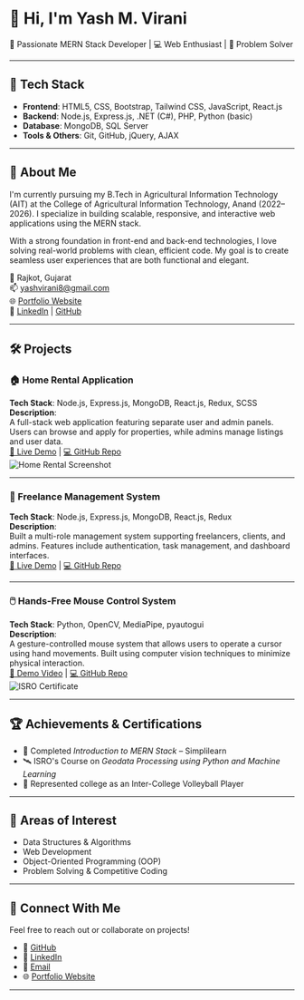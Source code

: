 # 👋 Hi, I'm Yash M. Virani

🚀 Passionate MERN Stack Developer | 💻 Web Enthusiast | 🧠 Problem Solver

---

## 🔧 Tech Stack

- **Frontend**: HTML5, CSS, Bootstrap, Tailwind CSS, JavaScript, React.js
- **Backend**: Node.js, Express.js, .NET (C#), PHP, Python (basic)
- **Database**: MongoDB, SQL Server
- **Tools & Others**: Git, GitHub, jQuery, AJAX

---

## 📌 About Me

I'm currently pursuing my B.Tech in Agricultural Information Technology (AIT) at the College of Agricultural Information Technology, Anand (2022–2026). I specialize in building scalable, responsive, and interactive web applications using the MERN stack.

With a strong foundation in front-end and back-end technologies, I love solving real-world problems with clean, efficient code. My goal is to create seamless user experiences that are both functional and elegant.

📍 Rajkot, Gujarat  
📫 [yashvirani8@gmail.com](mailto:yashvirani8@gmail.com)  
🌐 [Portfolio Website](https://yash-portfolio-swart.vercel.app)  
🔗 [LinkedIn](https://www.linkedin.com/in/yash-virani-6b50ba262) | [GitHub](https://github.com/YASH10122)

---

## 🛠️ Projects

### 🏠 Home Rental Application
**Tech Stack**: Node.js, Express.js, MongoDB, React.js, Redux, SCSS  
**Description**:  
A full-stack web application featuring separate user and admin panels. Users can browse and apply for properties, while admins manage listings and user data.  
[🔗 Live Demo](#) | [💻 GitHub Repo](#)  
![Home Rental Screenshot](https://yash-portfolio-swart.vercel.app/MERN.png)

---

### 👥 Freelance Management System
**Tech Stack**: Node.js, Express.js, MongoDB, React.js, Redux  
**Description**:  
Built a multi-role management system supporting freelancers, clients, and admins. Features include authentication, task management, and dashboard interfaces.  
[🔗 Live Demo](#) | [💻 GitHub Repo](#)

---

### 🖱️ Hands-Free Mouse Control System
**Tech Stack**: Python, OpenCV, MediaPipe, pyautogui  
**Description**:  
A gesture-controlled mouse system that allows users to operate a cursor using hand movements. Built using computer vision techniques to minimize physical interaction.  
[🔗 Demo Video](#) | [💻 GitHub Repo](#)  
![ISRO Certificate](https://yash-portfolio-swart.vercel.app/isro.png)

---

## 🏆 Achievements & Certifications

- 🧠 Completed *Introduction to MERN Stack* – Simplilearn  
- 🛰️ ISRO's Course on *Geodata Processing using Python and Machine Learning*  
- 🏐 Represented college as an Inter-College Volleyball Player

---

## 🎯 Areas of Interest

- Data Structures & Algorithms  
- Web Development  
- Object-Oriented Programming (OOP)  
- Problem Solving & Competitive Coding

---

## 🤝 Connect With Me

Feel free to reach out or collaborate on projects!

- 🔗 [GitHub](https://github.com/YASH10122)  
- 💼 [LinkedIn](https://www.linkedin.com/in/yash-virani-6b50ba262)  
- 📧 [Email](mailto:yashvirani8@gmail.com)  
- 🌐 [Portfolio Website](https://yash-portfolio-swart.vercel.app)

---
